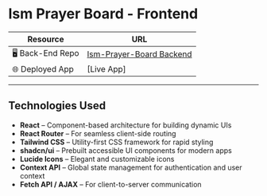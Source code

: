 # Ism Prayer Board - Frontend

| Resource | URL |
|---------|-----|
| 🖥️ Back-End Repo | [Ism-Prayer-Board Backend](https://github.com/clairecleverlamb/ism-prayer-board-backend) |
| 🌐 Deployed App | [Live App] |

---

##  Technologies Used

- **React** – Component-based architecture for building dynamic UIs
- **React Router** – For seamless client-side routing
- **Tailwind CSS** – Utility-first CSS framework for rapid styling
- **shadcn/ui** – Prebuilt accessible UI components for modern apps
- **Lucide Icons** – Elegant and customizable icons
- **Context API** – Global state management for authentication and user context
- **Fetch API / AJAX** – For client-to-server communication

